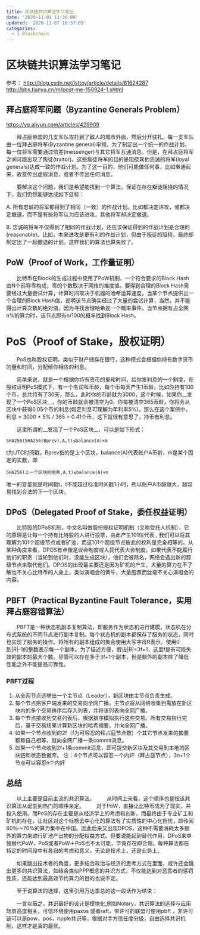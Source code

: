 ```yaml
---
title: 区块链共识算法学习笔记
date: '2020-11-01 11:36:09'
updated: '2020-11-07 10:37:05'
categories:
  - 1 Blockchain
---
```

# 区块链共识算法学习笔记

参考：
<http://blog.csdn.net/lsttoy/article/details/61624287>
<http://bbs.tianya.cn/m/post-me-150924-1.shtml>

## 拜占庭将军问题（Byzantine Generals Problem）

<https://yq.aliyun.com/articles/429909>

　　拜占庭帝国的几支军队攻打到了敌人的城市外面，然后分开驻扎。每一支军队由一位拜占庭将军(Byzantine general)率领。为了制定出一个统一的作战计划，每一位将军需要通过信差(messenger)与其它将军互通消息。但是，在拜占庭将军之间可能出现了叛徒(traitor)。这些叛徒将军的目的是阻挠其他忠诚的将军(loyal generals)达成一致的作战计划。为了这一目的，他们可能做任何事，比如串通起来，故意传出虚假消息，或者不传出任何消息。

　　要解决这个问题，我们是希望能找到一个算法，保证在存在叛徒阻挠的情况下，我们仍然能够达成如下目标：

A. 所有忠诚的将军都得到了相同（一致）的作战计划。比如都决定进攻，或都决定撤退，而不是有些将军认为应该进攻，其他将军却决定撤退。

B. 忠诚的将军不仅得到了相同的作战计划，还应该保证得到的作战计划是合理的(reasonable)。比如，本来进攻是更有利的作战计划，但由于叛徒的阻挠，最终却制定出了一起撤退的计划。这样我们的算法也算失败了。

## PoW（Proof of Work，工作量证明）

　　比特币在Block的生成过程中使用了PoW机制，一个符合要求的Block Hash由N个前导零构成，零的个数取决于网络的难度值。要得到合理的Block Hash需要经过大量尝试计算，计算时间取决于机器的哈希运算速度。当某个节点提供出一个合理的Block Hash值，说明该节点确实经过了大量的尝试计算，当然，并不能得出计算次数的绝对值，因为寻找合理哈希是一个概率事件。当节点拥有占全网n%的算力时，该节点即有n/100的概率找到Block Hash。

# PoS（Proof of Stake，股权证明）

　　PoS也称股权证明，类似于财产储存在银行，这种模式会根据你持有数字货币的量和时间，分配给你相应的利息。 

　　简单来说，就是一个根据你持有货币的量和时间，给你发利息的一个制度，在股权证明PoS模式下，有一个名词叫币龄，每个币每天产生1币龄，比如你持有100个币，总共持有了30天，那么，此时你的币龄就为3000，这个时候，如果你__发现了一个PoS区块__，你的币龄就会被清空为0。你每被清空365币龄，你将会从区块中获得0.05个币的利息(假定利息可理解为年利率5%)，那么在这个案例中，利息 = 3000 * 5% / 365 = 0.41个币，这下就很有意思了，持币有利息。

　　这里所谓的__发现了一个PoS区块__，可以是如下形式：

```
SHA256(SHA256(Bprev),A,t)≤balance(A)×m
```

t为UTC时间戳，Bprev指的是上个区块，balance(A)代表账户A币龄，m是某个固定的实数，即

```
SHA256(上一个区块的哈希,A,t)≤balance(A)×m
```

唯一的变量就是时间戳t，t不能超过标准时间戳1小时，所以账户A币龄越大，越容易找到合法的下一个区块。

## DPoS（Delegated Proof of Stake，委任权益证明）

　　比特股的DPoS机制，中文名叫做股份授权证明机制（又称受托人机制），它的原理是让每一个持有比特股的人进行投票，由此产生101位代表 , 我们可以将其理解为101个超级节点或者矿池，而这101个超级节点彼此的权利是完全相等的。从某种角度来看，DPOS有点像是议会制度或人民代表大会制度。如果代表不能履行他们的职责（当轮到他们时，没能生成区块），他们会被除名，网络会选出新的超级节点来取代他们。DPOS的出现最主要还是因为矿机的产生，大量的算力在不了解也不关心比特币的人身上，类似演唱会的黄牛，大量囤票而丝毫不关心演唱会的内容。

## PBFT（Practical Byzantine Fault Tolerance，实用拜占庭容错算法）

　　PBFT是一种状态机副本复制算法，即服务作为状态机进行建模，状态机在分布式系统的不同节点进行副本复制。每个状态机的副本都保存了服务的状态，同时也实现了服务的操作。将所有的副本组成的集合使用大写字母R表示，使用0到|R|-1的整数表示每一个副本。为了描述方便，假设|R|=3f+1，这里f是有可能失效的副本的最大个数。尽管可以存在多于3f+1个副本，但是额外的副本除了降低性能之外不能提高可靠性。

### PBFT过程

1. 从全网节点选举出一个主节点（Leader），新区块由主节点负责生成。
2. 每个节点把客户端发来的交易向全网广播，主节点将从网络收集到需放在新区块内的多个交易排序后存入列表，并将该列表向全网广播。
3. 每个节点接收到交易列表后，根据排序模拟执行这些交易。所有交易执行完后，基于交易结果计算新区块的哈希摘要，并向全网广播。
4. 如果一个节点收到的2f（f为可容忍的拜占庭节点数）个其它节点发来的摘要都和自己相等，就向全网广播一条commit消息。
5. 如果一个节点收到2f+1条commit消息，即可提交新区块及其交易到本地的区块链和状态数据库。
注：4个节点可以容忍一个内奸（拜占庭节点），3n+1个节点可以容忍n个内奸

## 总结

　　以上主要是目前主流的共识算法。 
　　从时间上来看，这个顺序也是按该共识算法从诞生到热门的顺序来定。 
　　对于PoW，直接让比特币成为了现实，并投入使用。而PoS的存在主要是从经济学上的考虑和创新。而最终由于专业矿工和矿机的存在，让社区对这个标榜去中心化的算法有了实质性的中心化担忧，即传闻60％～70%的算力集中在中国。因此后来又出现DPOS，这种不需要消耗太多额外的算力来进行矿池产出物的分配权益方式。但要说能起到替代作用，DPoS来单独替代PoW，PoS或者PoW＋PoS也不太可能，毕竟存在即合理。每种算法都在特定的时间段中有各自的考虑和意义，无论是技术上，还是业务上。

　　如果跳出技术者的角度，更多结合政治与经济的思考方式在里面，或许还会跳出更多的共识算法，如结合类似PPP概念的共识方式，不仅能达到对恶意者的惩罚性质，还能达到最高效节约算力的目的也说不定。

　　至于说算法的选择，这里引用万达季总的这一段话作为结束：

　　一言以蔽之，共识最好的设计是模块化,例如Notary，共识算法的选择与应用场景高度相关，可信环境使用paxos 或者raft，带许可的联盟可使用pbft ，非许可链可以是pow，pos，ripple共识等，根据对手方信任度分级，自由选择共识机制，这样才是真的最优。
